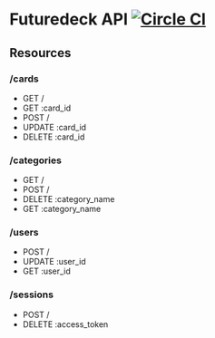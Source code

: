 # Futuredeck API [![Circle CI](https://circleci.com/gh/envisioning/futuredeck.io/tree/master.svg?style=svg)](https://circleci.com/gh/envisioning/futuredeck.io/tree/master)

## Resources

### /cards
  - GET /
  - GET :card_id
  - POST /
  - UPDATE :card_id
  - DELETE :card_id

### /categories
  - GET /
  - POST /
  - DELETE :category_name
  - GET :category_name

### /users
  - POST /
  - UPDATE :user_id
  - GET :user_id

### /sessions
  - POST /
  - DELETE :access_token

